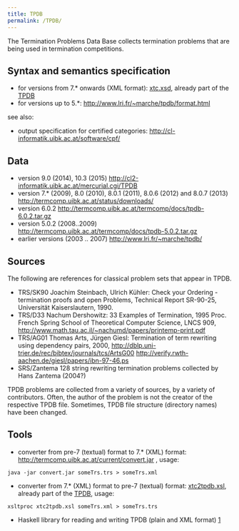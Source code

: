 ```yaml
---
title: TPDB
permalink: /TPDB/
---
```


The Termination Problems Data Base collects termination problems that are being used in termination competitions.

Syntax and semantics specification
----------------------------------

-   for versions from 7.\* onwards (XML format): [xtc.xsd](http://cl2-informatik.uibk.ac.at/mercurial.cgi/TPDB/raw-file/tip/xml/xtc.xsd), already part of the [TPDB](http://cl2-informatik.uibk.ac.at/mercurial.cgi/TPDB)
-   for versions up to 5.\*: <http://www.lri.fr/~marche/tpdb/format.html>

see also:

-   output specification for certified categories: <http://cl-informatik.uibk.ac.at/software/cpf/>

Data
----

-   version 9.0 (2014), 10.3 (2015) <http://cl2-informatik.uibk.ac.at/mercurial.cgi/TPDB>
-   version 7.\* (2009), 8.0 (2010), 8.0.1 (2011), 8.0.6 (2012) and 8.0.7 (2013) <http://termcomp.uibk.ac.at/status/downloads/>
-   version 6.0.2 <http://termcomp.uibk.ac.at/termcomp/docs/tpdb-6.0.2.tar.gz>
-   version 5.0.2 (2008..2009) <http://termcomp.uibk.ac.at/termcomp/docs/tpdb-5.0.2.tar.gz>
-   earlier versions (2003 .. 2007) <http://www.lri.fr/~marche/tpdb/>

Sources
-------

The following are references for classical problem sets that appear in TPDB.

-   TRS/SK90 Joachim Steinbach, Ulrich Kühler: Check your Ordering - termination proofs and open Problems, Technical Report SR-90-25, Universität Kaiserslautern, 1990.
-   TRS/D33 Nachum Dershowitz: 33 Examples of Termination, 1995 Proc. French Spring School of Theoretical Computer Science, LNCS 909, <http://www.math.tau.ac.il/~nachumd/papers/printemp-print.pdf>
-   TRS/AG01 Thomas Arts, Jürgen Giesl: Termination of term rewriting using dependency pairs, 2000, <http://dblp.uni-trier.de/rec/bibtex/journals/tcs/ArtsG00> <http://verify.rwth-aachen.de/giesl/papers/ibn-97-46.ps>
-   SRS/Zantema 128 string rewriting termination problems collected by Hans Zantema (2004?)

TPDB problems are collected from a variety of sources, by a variety of contributors. Often, the author of the problem is not the creator of the respective TPDB file. Sometimes, TPDB file structure (directory names) have been changed.

Tools
-----

-   converter from pre-7 (textual) format to 7.\* (XML) format: <http://termcomp.uibk.ac.at/current/convert.jar> , usage:

`java -jar convert.jar someTrs.trs > someTrs.xml `

-   converter from 7.\* (XML) format to pre-7 (textual) format: [xtc2tpdb.xsl](http://cl2-informatik.uibk.ac.at/mercurial.cgi/TPDB/raw-file/tip/xml/xtc2tpdb.xsl), already part of the [TPDB](http://cl2-informatik.uibk.ac.at/mercurial.cgi/TPDB), usage:

`xsltproc xtc2tpdb.xsl someTrs.xml > someTrs.trs`

-   Haskell library for reading and writing TPDB (plain and XML format) [1](http://hackage.haskell.org/package/tpdb)
